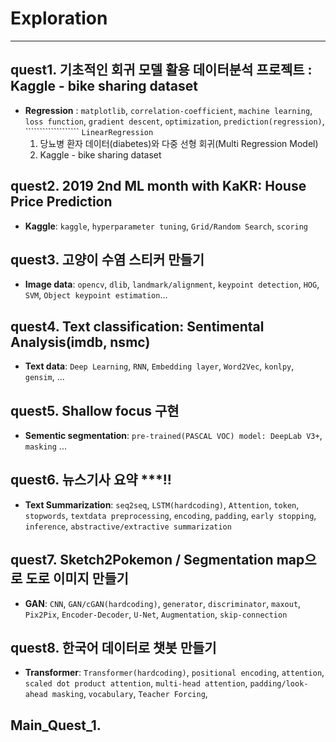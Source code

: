 # Exploration
---
## quest1. 기초적인 회귀 모델 활용 데이터분석 프로젝트 : Kaggle - bike sharing dataset
  - **Regression** : `matplotlib`, `correlation-coefficient`, `machine learning`, `loss function`, `gradient descent`, `optimization`, `prediction(regression)`, ``````````````````` `LinearRegression`
    1. 당뇨병 환자 데이터(diabetes)와 다중 선형 회귀(Multi Regression Model)
    2. Kaggle - bike sharing dataset

## quest2. 2019 2nd ML month with KaKR: House Price Prediction
  - **Kaggle**: `kaggle`, `hyperparameter tuning`, `Grid/Random Search`, `scoring`
    
## quest3. 고양이 수염 스티커 만들기
  - **Image data**: `opencv`, `dlib`, `landmark/alignment`, `keypoint detection`, `HOG`, `SVM`, `Object keypoint estimation`...
    
## quest4. Text classification: Sentimental Analysis(imdb, nsmc)
  - **Text data**: `Deep Learning`, `RNN`, `Embedding layer`, `Word2Vec`, `konlpy`, `gensim`, ...
    
## quest5. Shallow focus 구현
  - **Sementic segmentation**: `pre-trained(PASCAL VOC) model: DeepLab V3+`, `masking` ...

## quest6. 뉴스기사 요약 ***!!
  - **Text Summarization**: `seq2seq`, `LSTM(hardcoding)`, `Attention`, `token`, `stopwords`, `textdata preprocessing`, `encoding`, `padding`, `early stopping`, `inference`, `abstractive/extractive summarization`

## quest7. Sketch2Pokemon / Segmentation map으로 도로 이미지 만들기
  - **GAN**: `CNN`, `GAN/cGAN(hardcoding)`, `generator`, `discriminator`, `maxout`, `Pix2Pix`, `Encoder-Decoder`, `U-Net`, `Augmentation`, `skip-connection`

## quest8. 한국어 데이터로 챗봇 만들기
  - **Transformer**: `Transformer(hardcoding)`, `positional encoding`, `attention`, `scaled dot product attention`, `multi-head attention`, `padding/look-ahead masking`, `vocabulary`, `Teacher Forcing`, 

## Main_Quest_1.


<!--
1. [Quest1 : Regression 연습](##Quest1-:-Regression-연습)
2. [Quest2 : 나의 첫 번째 캐글 경진대회, 무작정 따라해보기](##Quest2-:-나의-첫-번째-캐글-경진대회,-무작정-따라해보기)
3. [Quest3 : 카메라 스티커 앱 만들기 첫걸음](##Quest3-:-카메라-스티커-앱-만들기-첫걸음)
4. [Quest4 : 영화리뷰 텍스트 감성분석하기](##Quest4-:-영화리뷰-텍스트-감성분석하기)
5. [Quest5 : 인물사진을 만들어 보자](##Quest5-:-인물사진을-만들어-보자)


---

## Quest1 : Regression 연습
### (1) 손수 설계하는 선형회귀, 당뇨병 수치를 맞춰보자
  - dataset : [당뇨병 환자 데이터(diabetes)와 다중 선형 회귀](https://yhyun225.tistory.com/11)
  - task : regression
  - model : designing directly
  - purpose :

### (2) 날씨 좋은 월요일 오후 세 시, 자전거 타는 사람은 몇 명?
  - dataset : [Bike Sharing Demand](https://www.kaggle.com/c/bike-sharing-demand/data)
  - task : regression. 시간, 온도, 습도, 계절 등의 정보가 담긴 데이터를 통해 자전거의 대여량을 예측하는 문제
  - model : sclearn - LinearRegression
  - purpose :  

## Quest2 : 나의 첫 번째 캐글 경진대회, 무작정 따라해보기
  - competition link : [2019 2nd ML month with KaKR](https://www.kaggle.com/c/2019-2nd-ml-month-with-kakr)
  - task :
  - discription
  - purpose :

## Quest3 : 카메라 스티커 앱 만들기 첫걸음
 - purpose


Dlib은 [ibug 300-W 데이터셋](https://ibug.doc.ic.ac.uk/resources/facial-point-annotations/)으로 학습한 pretrained model 을 제공합니다. 학습 알고리즘은 regression tree의 앙상블 모델을 사용 했습니다.
  - dataset : [Bike Sharing Demand](https://www.kaggle.com/c/bike-sharing-demand/data)
  - task : regression. 시간, 온도, 습도, 계절 등의 정보가 담긴 데이터를 통해 자전거의 대여량을 예측하는 문제
  - model : sclearn - LinearRegression
  - purpose : 

## Quest4 : 영화리뷰 텍스트 감성분석하기
  - dataset : [Naver sentiment movie corpus](https://github.com/e9t/nsmc)
    - feature : id, document, label(부정, 긍정)
    - task : classification
    - model : LSTM, simpleRNN, 1D-CNN

## Quest5 : 인물사진을 만들어 보자

-->


